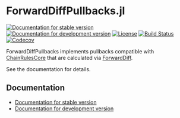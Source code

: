# ForwardDiffPullbacks.jl

[![Documentation for stable version](https://img.shields.io/badge/docs-stable-blue.svg)](https://oschulz.github.io/ForwardDiffPullbacks.jl/stable)
[![Documentation for development version](https://img.shields.io/badge/docs-dev-blue.svg)](https://oschulz.github.io/ForwardDiffPullbacks.jl/dev)
[![License](http://img.shields.io/badge/license-MIT-brightgreen.svg?style=flat)](LICENSE.md)
[![Build Status](https://github.com/oschulz/ForwardDiffPullbacks.jl/workflows/CI/badge.svg?branch=master)](https://github.com/oschulz/ForwardDiffPullbacks.jl/actions?query=workflow%3ACI)
[![Codecov](https://codecov.io/gh/oschulz/ForwardDiffPullbacks.jl/branch/master/graph/badge.svg)](https://codecov.io/gh/oschulz/ForwardDiffPullbacks.jl)

ForwardDiffPullbacks implements pullbacks compatible with
[ChainRulesCore](https://github.com/JuliaDiff/ChainRulesCore.jl) that are calculated via
[ForwardDiff](https://github.com/JuliaDiff/ForwardDiff.jl).

See the documentation for details.

## Documentation

* [Documentation for stable version](https://oschulz.github.io/ForwardDiffPullbacks.jl/stable)
* [Documentation for development version](https://oschulz.github.io/ForwardDiffPullbacks.jl/dev)
